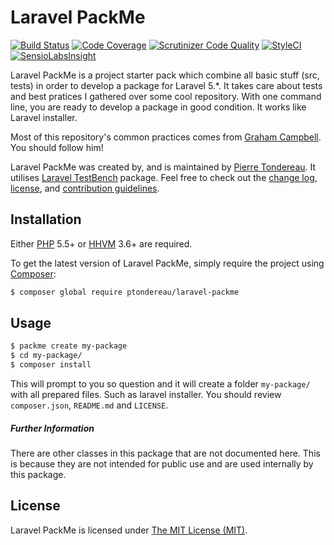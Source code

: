 Laravel PackMe
=================

[![Build Status](https://travis-ci.org/ptondereau/laravel-packme.svg?branch=master)](https://travis-ci.org/ptondereau/laravel-packme)
[![Code Coverage](https://scrutinizer-ci.com/g/ptondereau/laravel-packme/badges/coverage.png?b=master)](https://scrutinizer-ci.com/g/ptondereau/laravel-packme/?branch=master)
[![Scrutinizer Code Quality](https://scrutinizer-ci.com/g/ptondereau/laravel-packme/badges/quality-score.png?b=master)](https://scrutinizer-ci.com/g/ptondereau/laravel-packme/?branch=master)
[![StyleCI](https://styleci.io/repos/61112074/shield)](https://styleci.io/repos/61112074)
[![SensioLabsInsight](https://insight.sensiolabs.com/projects/e3aa34d2-6e9b-4f34-ab48-f6eb22fe3c93/mini.png)](https://insight.sensiolabs.com/projects/e3aa34d2-6e9b-4f34-ab48-f6eb22fe3c93)

Laravel PackMe is a project starter pack which combine all basic stuff (src, tests) in order to develop a package for Laravel 5.*. It takes care about tests and best pratices I gathered over some cool repository. With one command line, you are ready to develop a package in good condition. It works like Laravel installer.

Most of this repository's common practices comes from [Graham Campbell](https://github.com/GrahamCampbell). You should follow him!


Laravel PackMe was created by, and is maintained by [Pierre Tondereau](https://github.com/ptondereau). It utilises [Laravel TestBench](https://github.com/GrahamCampbell/Laravel-TestBench) package. Feel free to check out the [change log](CHANGELOG.md), [license](LICENSE), and [contribution guidelines](CONTRIBUTING.md).

## Installation

Either [PHP](https://php.net) 5.5+ or [HHVM](http://hhvm.com) 3.6+ are required.

To get the latest version of Laravel PackMe, simply require the project using [Composer](https://getcomposer.org):

```bash
$ composer global require ptondereau/laravel-packme
```

## Usage

```bash
$ packme create my-package
$ cd my-package/
$ composer install
```

This will prompt to you so question and it will create a folder `my-package/` with all prepared files. Such as laravel installer. You should review `composer.json`, `README.md` and `LICENSE`.


##### Further Information

There are other classes in this package that are not documented here. This is because they are not intended for public use and are used internally by this package.

## License

Laravel PackMe is licensed under [The MIT License (MIT)](LICENSE).
